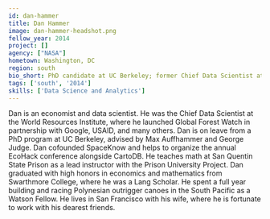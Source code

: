 ```yaml
---
id: dan-hammer
title: Dan Hammer
image: dan-hammer-headshot.png
fellow_year: 2014
project: []
agency: ["NASA"]
hometown: Washington, DC
region: south
bio_short: PhD candidate at UC Berkeley; former Chief Data Scientist at World Resources Institute; environmental economics, mostly in clojure & python
tags: ['south', '2014']
skills: ['Data Science and Analytics']
---
```


Dan is an economist and data scientist. He was the Chief Data Scientist at the World Resources Institute, where he launched Global Forest Watch in partnership with Google, USAID, and many others. Dan is on leave from a PhD program at UC Berkeley, advised by Max Auffhammer and George Judge. Dan cofounded SpaceKnow and helps to organize the annual EcoHack conference alongside CartoDB. He teaches math at San Quentin State Prison as a lead instructor with the Prison University Project. Dan graduated with high honors in economics and mathematics from Swarthmore College, where he was a Lang Scholar. He spent a full year building and racing Polynesian outrigger canoes in the South Pacific as a Watson Fellow. He lives in San Francisco with his wife, where he is fortunate to work with his dearest friends.
